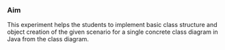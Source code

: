 ### Aim

This experiment helps the students to implement basic class structure and object creation of the given scenario for a single concrete class diagram in Java from the class diagram.